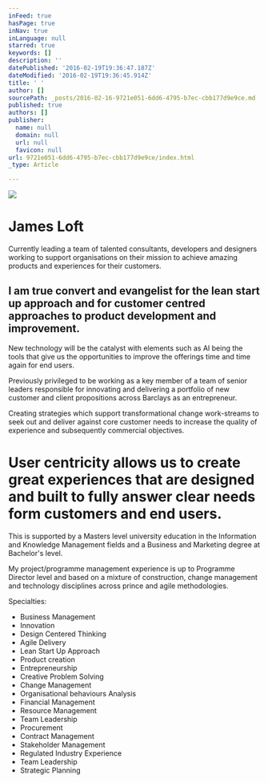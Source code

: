 ```yaml
---
inFeed: true
hasPage: true
inNav: true
inLanguage: null
starred: true
keywords: []
description: ''
datePublished: '2016-02-19T19:36:47.187Z'
dateModified: '2016-02-19T19:36:45.914Z'
title: ' '
author: []
sourcePath: _posts/2016-02-16-9721e051-6dd6-4795-b7ec-cbb177d9e9ce.md
published: true
authors: []
publisher:
  name: null
  domain: null
  url: null
  favicon: null
url: 9721e051-6dd6-4795-b7ec-cbb177d9e9ce/index.html
_type: Article

---
```

![](https://the-grid-user-content.s3-us-west-2.amazonaws.com/a7bc80c5-0166-4045-b642-172c2c38fcd3.jpg)

# 

# James Loft

Currently leading a team of talented consultants, developers and designers working to support organisations on their mission to achieve amazing products and experiences for their customers. 

## I am true convert and evangelist for the lean start up approach and for customer centred approaches to product development and improvement. 

New technology will be the catalyst with elements such as AI being the tools that give us the opportunities to improve the offerings time and time again for end users. 

Previously privileged to be working as a key member of a team of senior leaders responsible for innovating and delivering a portfolio of new customer and client propositions across Barclays as an entrepreneur. 

Creating strategies which support transformational change work-streams to seek out and deliver against core customer needs to increase the quality of experience and subsequently commercial objectives. 

# User centricity allows us to create great experiences that are designed and built to fully answer clear needs form customers and end users. 

This is supported by a Masters level university education in the Information and Knowledge Management fields and a Business and Marketing degree at Bachelor's level. 

My project/programme management experience is up to Programme Director level and based on a mixture of construction, change management and technology disciplines across prince and agile methodologies. 

Specialties: 

* Business Management 
* Innovation
* Design Centered Thinking
* Agile Delivery
* Lean Start Up Approach
* Product creation
* Entrepreneurship
* Creative Problem Solving
* Change Management 
* Organisational behaviours Analysis
* Financial Management
* Resource Management
* Team Leadership
* Procurement
* Contract Management
* Stakeholder Management
* Regulated Industry Experience
* Team Leadership
* Strategic Planning